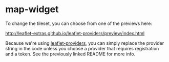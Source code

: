 # map-widget

To change the tileset, you can choose from one of the previews here:

http://leaflet-extras.github.io/leaflet-providers/preview/index.html

Because we're using [leaflet-providers](https://github.com/leaflet-extras/leaflet-providers), you can simply replace the provider string in the code unless you choose a provider that requires registration and a token. See the previously linked README for more info.
